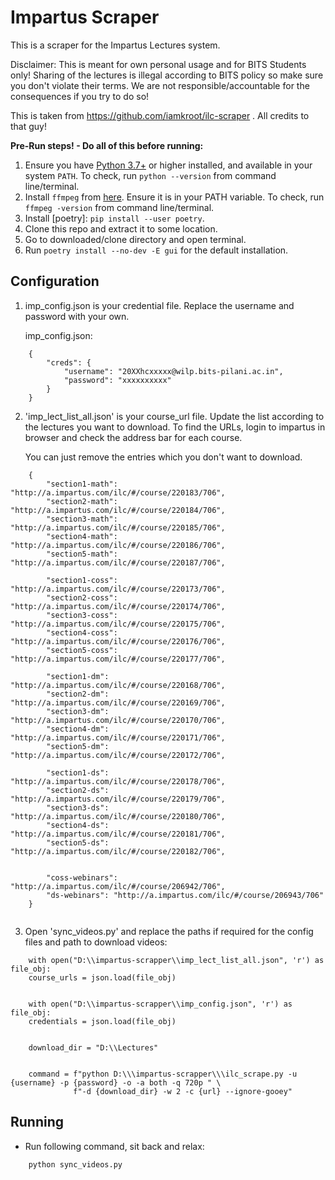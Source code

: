 # Impartus Scraper

This is a scraper for the Impartus Lectures system.

Disclaimer: This is meant for own personal usage and for BITS Students only! Sharing of the lectures is illegal according to BITS policy so make sure you don't violate their terms. We are not responsible/accountable for the consequences if you try to do so!

This is taken from https://github.com/iamkroot/ilc-scraper . All credits to that guy! 

**Pre-Run steps! - Do all of this before running:**
1. Ensure you have [Python 3.7+](https://www.python.org/downloads/) or higher installed, and available in your system `PATH`. To check, run `python --version` from command line/terminal.
2. Install `ffmpeg` from [here](http://ffmpeg.org/download.html). Ensure it is in your PATH variable. To check, run `ffmpeg -version` from command line/terminal.
3. Install [poetry]: `pip install --user poetry`.
4. Clone this repo and extract it to some location.
5. Go to downloaded/clone directory and open terminal.
6. Run `poetry install --no-dev -E gui` for the default installation.

## Configuration
1. imp_config.json is your credential file. Replace the username and password with your own.

	 imp_config.json:

```
	{
		"creds": {
			"username": "20XXhcxxxxx@wilp.bits-pilani.ac.in",
			"password": "xxxxxxxxxx"
		}
	}
```

2. 'imp_lect_list_all.json' is your course_url file. Update the list according to the lectures you want to download. To find the URLs,
	 login to impartus in browser and check the address bar for each course.

	 You can just remove the entries which you don't want to download.

```
	{
		"section1-math": "http://a.impartus.com/ilc/#/course/220183/706",
		"section2-math": "http://a.impartus.com/ilc/#/course/220184/706",
		"section3-math": "http://a.impartus.com/ilc/#/course/220185/706",
		"section4-math": "http://a.impartus.com/ilc/#/course/220186/706",
		"section5-math": "http://a.impartus.com/ilc/#/course/220187/706",

		"section1-coss": "http://a.impartus.com/ilc/#/course/220173/706",
		"section2-coss": "http://a.impartus.com/ilc/#/course/220174/706",
		"section3-coss": "http://a.impartus.com/ilc/#/course/220175/706",
		"section4-coss": "http://a.impartus.com/ilc/#/course/220176/706",
		"section5-coss": "http://a.impartus.com/ilc/#/course/220177/706",

		"section1-dm": "http://a.impartus.com/ilc/#/course/220168/706",
		"section2-dm": "http://a.impartus.com/ilc/#/course/220169/706",
		"section3-dm": "http://a.impartus.com/ilc/#/course/220170/706",
		"section4-dm": "http://a.impartus.com/ilc/#/course/220171/706",
		"section5-dm": "http://a.impartus.com/ilc/#/course/220172/706",

		"section1-ds": "http://a.impartus.com/ilc/#/course/220178/706",
		"section2-ds": "http://a.impartus.com/ilc/#/course/220179/706",
		"section3-ds": "http://a.impartus.com/ilc/#/course/220180/706",
		"section4-ds": "http://a.impartus.com/ilc/#/course/220181/706",
		"section5-ds": "http://a.impartus.com/ilc/#/course/220182/706",


		"coss-webinars": "http://a.impartus.com/ilc/#/course/206942/706",
		"ds-webinars": "http://a.impartus.com/ilc/#/course/206943/706"
	}
		
```

3. Open 'sync_videos.py' and replace the paths if required for the config files and path to download videos:

```
	with open("D:\\impartus-scrapper\\imp_lect_list_all.json", 'r') as file_obj:
    course_urls = json.load(file_obj)

	
	with open("D:\\impartus-scrapper\\imp_config.json", 'r') as file_obj:
    credentials = json.load(file_obj)

	
	download_dir = "D:\\Lectures"


	command = f"python D:\\\impartus-scrapper\\\ilc_scrape.py -u {username} -p {password} -o -a both -q 720p " \
              f"-d {download_dir} -w 2 -c {url} --ignore-gooey"

```

## Running

* Run following command, sit back and relax:

```
	python sync_videos.py

```
